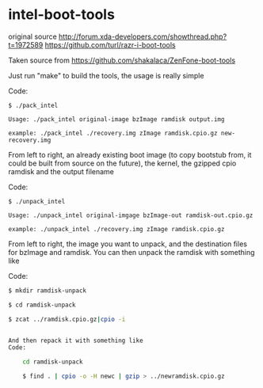 intel-boot-tools
================

original source
http://forum.xda-developers.com/showthread.php?t=1972589
https://github.com/turl/razr-i-boot-tools

Taken source from
https://github.com/shakalaca/ZenFone-boot-tools

Just run "make" to build the tools, the usage is really simple

Code:

	$ ./pack_intel

	Usage: ./pack_intel original-image bzImage ramdisk output.img

	example: ./pack_intel ./recovery.img zImage ramdisk.cpio.gz new-recovery.img 

From left to right, an already existing boot image (to copy bootstub from, it could be built from source on the future), the kernel, the gzipped cpio ramdisk and the output filename

Code:

	$ ./unpack_intel

	Usage: ./unpack_intel original-imgage bzImage-out ramdisk-out.cpio.gz

	example: ./unpack_intel ./recovery.img zImage ramdisk.cpio.gz 


From left to right, the image you want to unpack, and the destination files for bzImage and ramdisk. You can then unpack the ramdisk with something like

Code:
```bash
$ mkdir ramdisk-unpack

$ cd ramdisk-unpack

$ zcat ../ramdisk.cpio.gz|cpio -i


And then repack it with something like
Code:

	cd ramdisk-unpack 

	$ find . | cpio -o -H newc | gzip > ../newramdisk.cpio.gz

